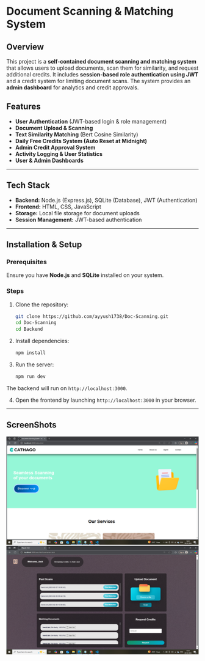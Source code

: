 # Document Scanning & Matching System

## Overview
This project is a **self-contained document scanning and matching system** that allows users to upload documents, scan them for similarity, and request additional credits. It includes **session-based role authentication using JWT** and a credit system for limiting document scans. The system provides an **admin dashboard** for analytics and credit approvals.

## Features
- **User Authentication** (JWT-based login & role management)
- **Document Upload & Scanning**
- **Text Similarity Matching** (Bert Cosine Similarity)
- **Daily Free Credits System (Auto Reset at Midnight)**
- **Admin Credit Approval System**
- **Activity Logging & User Statistics**
- **User & Admin Dashboards**

---

## Tech Stack
- **Backend:** Node.js (Express.js), SQLite (Database), JWT (Authentication)
- **Frontend:** HTML, CSS, JavaScript
- **Storage:** Local file storage for document uploads
- **Session Management:** JWT-based authentication

---

## Installation & Setup
### Prerequisites
Ensure you have **Node.js** and **SQLite** installed on your system.

### Steps
1. Clone the repository:
   ```bash
   git clone https://github.com/ayyush1738/Doc-Scanning.git
   cd Doc-Scanning
   cd Backend
   ```

2. Install dependencies:
   ```bash
   npm install
   ```

3. Run the server:
   ```bash
   npm run dev
   ```

The backend will run on `http://localhost:3000`.

4. Open the frontend by launching `http://localhost:3000` in your browser.

---

## ScreenShots

<img src="Images/Screenshot (16).png" alt="Screenshot" width="600">
<img src="Images/Screenshot (17).png" alt="Screenshot" width='600>
<img src="Images/Screenshot (19).png" alt="Screenshot" width='600>
<img src="Images/Screenshot (19).png" alt="Screenshot" width='600>

## API Routes
### **Authentication**
| Method | Endpoint | Description |
|--------|---------|-------------|
| POST | `/auth/register` | Register a new user |
| POST | `/auth/login` | Login and get a JWT session |
| POST | `/auth/logout` | Logout and clear session |
| GET | `/auth/checkRole` | Check logged-in user role |

### **User Routes**
| Method | Endpoint | Description |
|--------|---------|-------------|
| GET | `/user/profile` | Get user profile details |
| POST | `/user/regularUser/upload` | Upload document for scanning |
| GET | `/user/regularUser/matches/:docId` | Get matching documents |
| POST | `/user/regularUser/requestCredits` | Request additional credits |
| GET | `/user/regularUser/open-file/:docId` | Open document file |

### **Admin Routes**
| Method | Endpoint | Description |
|--------|---------|-------------|
| GET | `/admin/dashboard` | Access admin dashboard |
| GET | `/admin/analytics` | Get analytics (top users, scans, credit usage) |
| GET | `/admin/credit-requests` | View pending credit requests |
| POST | `/admin/approve-credit` | Approve a credit request |
| POST | `/admin/deny-credit` | Deny a credit request |
| POST | `/admin/update-credits` | Manually update user credits |
| GET | `/admin/activity-logs` | View all activity logs |

---

## Credit System
- **Users get 20 free credits per day** (Auto-reset at midnight)
- **Each document scan deducts 1 credit**
- **Admins can approve additional credits** if requested
- **Admins have unlimited credits**

---

## Document Scanning & Matching
- **Uploads are stored locally**
- **Text similarity is checked using Levenshtein Distance Algorithm**
- **Only documents with similarity >70% are matched**

---

## User Roles
- **Regular User:** Can scan documents, check matches, and request credits.
- **Admin:** Can view analytics, approve/deny credit requests, and monitor user activity.

---

## Test Files
- Test files for API and authentication testing are included in the repository.
- Located in `tests/` folder.

---
# API Documentation

## Overview
This document provides API endpoints for both Admin and User roles, detailing their request methods, responses, and expected behavior.

---

# **Admin APIs**

## 1. Get Analytics Data
**Endpoint:** `GET /admin/analytics`

**Response:**
```json
{
    "total_scans_today": 23,
    "top_topics": [
        "hero4.txt", "hero6.txt", "hero3.txt", "hero5.txt", "hero2.txt", "hero1.txt", "imp.txt"
    ],
    "top_users": [
        { "username": "John", "total_scans": 27 },
        { "username": "Jack", "total_scans": 21 },
        { "username": "Ayush", "total_scans": 0 }
    ],
    "user_scans": [
        { "id": 1, "username": "Ayush", "scans_today": 0, "total_scans": 0, "credits": 20, "pending_requests": 0 },
        { "id": 2, "username": "Jack", "scans_today": 21, "total_scans": 21, "credits": 0, "pending_requests": 5 },
        { "id": 3, "username": "John", "scans_today": 2, "total_scans": 27, "credits": 15, "pending_requests": 0 }
    ],
    "credits_used": [
        { "id": 1, "username": "Ayush", "credits_used": 0 },
        { "id": 2, "username": "Jack", "credits_used": 21 },
        { "id": 3, "username": "John", "credits_used": 2 }
    ],
    "top_credits": [
        { "id": 2, "username": "Jack", "top_credits": 21 },
        { "id": 3, "username": "John", "top_credits": 2 },
        { "id": 1, "username": "Ayush", "top_credits": 0 }
    ]
}
```

---

## 2. Get Credit Requests
**Endpoint:** `GET /admin/credit-requests`

**Response:**
```json
{"requests":[{"id":11,"username":"Jack","requested_credits":5}]}
```

---

## 3. Get Activity Logs
**Endpoint:** `GET /admin/activity-logs`

**Response:**
```json
{
    "logs": [
        { "id": 28, "username": "Jack", "action": "Credit Request", "details": "Requested 5 credits", "timestamp": "2025-02-28 18:12:33" },
        { "id": 27, "username": "Jack", "action": "Document Scan", "details": "Scanned file: hero1.txt", "timestamp": "2025-02-28 18:12:25" }
    ]
}
```

---

## 4. Deny Credit Request
**Endpoint:** `POST /admin/deny-credit`

**Response:**
```json
{"message":"Credit request denied successfully."}
```

---

## 5. Update User Credits
**Endpoint:** `POST /admin/update-credits`

**Response:**
```json
{"success":true,"message":"User credits updated to 1."}
```

---

# **User APIs**

## 1. Check User Role
**Endpoint:** `GET /auth/checkRole`

**Response:**
```json
{"role":"user"}
```

---

## 2. Get User Profile
**Endpoint:** `GET /user/profile?username=Jack`

**Response:**
```json
{
    "id": 2,
    "username": "Jack",
    "role": "user",
    "credits": 2,
    "pastScans": [
        { "id": 27, "filename": "hero3.txt", "upload_date": "2025-02-27 19:08:43" }
    ]
}
```

---

## 3. Upload Document
**Endpoint:** `POST /user/regularUser/upload`

**Response:**
```json
{
    "message": "File uploaded successfully!",
    "document": { "filename": "hero5.txt", "upload_date": "2025-02-28 18:19:10" }
}
```

---

## 4. Get Document Matches
**Endpoint:** `GET /user/regularUser/matches/29?username=Jack`

**Response:**
```json
{
    "sourceDocument": { "id": 29, "filename": "hero4.txt" },
    "matches": [
        { "id": 35, "filename": "hero4.txt", "similarity": "1.00" },
        { "id": 41, "filename": "hero4.txt", "similarity": "1.00" }
    ]
}
```

---

## 5. Request Credits
**Endpoint:** `POST /user/regularUser/requestCredits`

**Response (Denied):**
```json
{"message": "Credit request denied. You can only request credits when your balance is 0."}
```

**Response (Accepted):**
```json
{"message":"Request Submitted Successfully","requested_credits":4}
```

---

# **Notes**
- All endpoints require authentication.
- Responses are JSON formatted.
- Use appropriate HTTP methods (`GET`, `POST`).
- Ensure the request body is correctly formatted when sending `POST` requests.



---

## Authors
- Ayush Singh Rathore

---


